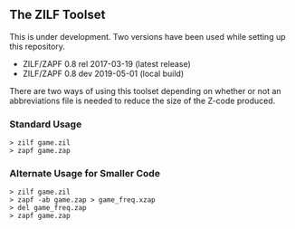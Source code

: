 ## The ZILF Toolset

This is under development. Two versions have been used while setting up this repository.

* ZILF/ZAPF 0.8 rel 2017-03-19 (latest release)
* ZILF/ZAPF 0.8 dev 2019-05-01 (local build)

There are two ways of using this toolset depending on whether or not an abbreviations file is needed to reduce the size of the Z-code produced.

### Standard Usage
~~~~
> zilf game.zil
> zapf game.zap
~~~~
### Alternate Usage for Smaller Code
~~~~
> zilf game.zil
> zapf -ab game.zap > game_freq.xzap
> del game_freq.zap
> zapf game.zap
~~~~
